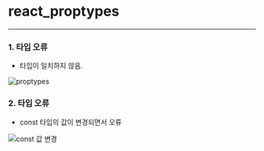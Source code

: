 # react_proptypes

**********

### 1. 타입 오류
- 타입이 일치하지 않음.

![proptypes](https://user-images.githubusercontent.com/117965391/209513879-366981f6-7101-43df-b654-34fcb8c568e7.png)


### 2. 타입 오류
- const 타입의 값이 변경되면서 오류


![const 값 변경](https://user-images.githubusercontent.com/117965391/209513965-91bf39cd-9032-429e-aaa9-185b73e60b07.png)
